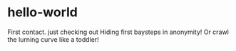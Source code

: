 # hello-world
First contact. just checking out
Hiding first baysteps in anonymity!
Or crawl the lurning curve like a toddler!
